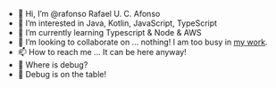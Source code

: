 - 👋 Hi, I’m @rafonso Rafael U. C. Afonso
- 👀 I’m interested in Java, Kotlin, JavaScript, TypeScript
- 🌱 I’m currently learning Typescript & Node & AWS
- 💞️ I’m looking to collaborate on ... nothing! I am too busy in [my work](https://capgemini-engineering.com/pt/pt-pt/).
- 📫 How to reach me ... It can be here anyway!
- 💬 Where is debug?
- 💬 Debug is on the table!

<!---
rafonso/rafonso is a ✨ special ✨ repository because its `README.md` (this file) appears on your GitHub profile.
You can click the Preview link to take a look at your changes.
--->
